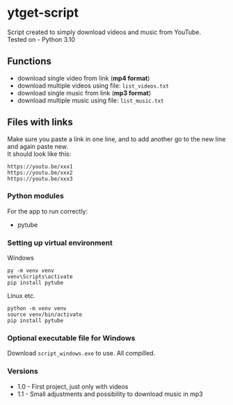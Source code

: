 ytget-script
=============

Script created to simply download videos and music from YouTube.  
Tested on - Python 3.10

Functions
----------
- download single video from link (**mp4 format**)
- download multiple videos using file: `list_videos.txt`
- download single music from link (**mp3 format**)
- download multiple music using file: `list_music.txt`

Files with links
-------------
Make sure you paste a link in one line, and to add another 
go to the new line and again paste new.  
It should look like this:
```notepad
https://youtu.be/xxx1
https://youtu.be/xxx2
https://youtu.be/xxx3
```

### Python modules
For the app to run correctly:

- pytube

### Setting up virtual environment
Windows
```commandline
py -m venv venv
venv\Scripts\activate
pip install pytube
```

Linux etc.
```commandline
python -m venv venv
source venv/bin/activate
pip install pytube
```

### Optional executable file for Windows
Download `script_windows.exe` to use. All compilled.

### Versions
- 1.0 - First project, just only with videos
- 1.1 - Small adjustments and possibility to download music in mp3